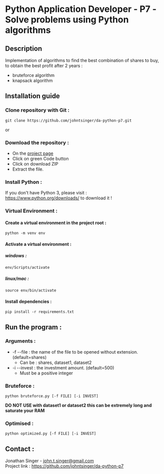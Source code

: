 # Python Application Developer - P7 -Solve problems using Python algorithms

## Description

Implementation of algorithms to find the best combination of shares to buy, to obtain the best profit after 2 years :
  - bruteforce algorithm
  - knapsack algorithm

## Installation guide

### Clone repository with Git :

    git clone https://github.com/johntsinger/da-python-p7.git
    
or

### Download the repository :

- On the [project page](https://github.com/johntsinger/da-python-p7)
- Click on green Code button
- Click on download ZIP
- Extract the file.

### Install Python :

If you don't have Python 3, please visit : https://www.python.org/downloads/ to download it !

### Virtual Environment :

#### Create a virtual environment in the project root :

    python -m venv env

#### Activate a virtual environment :

##### windows :

    env/Scripts/activate
    
##### linux/mac :

    source env/bin/activate
    
#### Install dependencies :

    pip install -r requirements.txt

## Run the program :

### Arguments :

  - -f --file : the name of the file to be opened without extension. (default=shares)
    - Can be : shares, dataset1, dataset2
  - -i --invest : the investment amount. (default=500)
    - Must be a positive integer

### Bruteforce :

    python bruteforce.py [-f FILE] [-i INVEST]

**DO NOT USE with dataset1 or dataset2 this can be extremely long and saturate your RAM**

### Optimised :

    python optimized.py [-f FILE] [-i INVEST]

## Contact :
Jonathan Singer - john.t.singer@gmail.com\
Project link : https://github.com/johntsinger/da-python-p7
